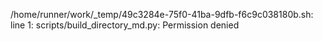 /home/runner/work/_temp/49c3284e-75f0-41ba-9dfb-f6c9c038180b.sh: line 1: scripts/build_directory_md.py: Permission denied
